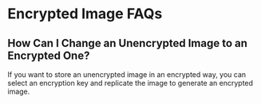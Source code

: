 # Encrypted Image FAQs<a name="EN-US_TOPIC_0049196765"></a>

## How Can I Change an Unencrypted Image to an Encrypted One?<a name="section89602081465"></a>

If you want to store an unencrypted image in an encrypted way, you can select an encryption key and replicate the image to generate an encrypted image.

